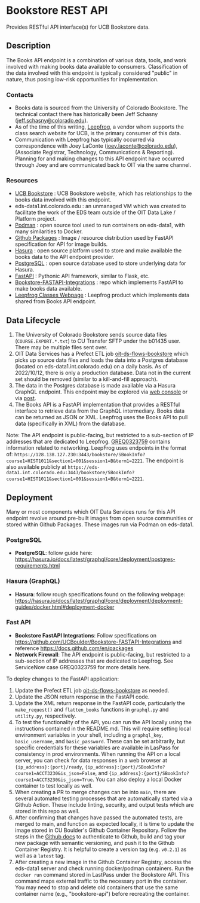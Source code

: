# Bookstore REST API

Provides RESTful API interface(s) for UCB Bookstore data. 

## Description

The Books API endpoint is a combination of various data, tools, and work involved with making books data available to consumers. Classification of the data involved with this endpoint is typically considered "public" in nature, thus posing low-risk opportunities for implementation.

### Contacts

- Books data is sourced from the University of Colorado Bookstore. The technical contact there has historically been Jeff Schasny (jeff.schasny@colorado.edu).
- As of the time of this writing, [Leepfrog](https://github.com/UCBoulder/data-docs/blob/main/glossary/Leepfrog.md), a vendor whom supports the class search website for UCB, is the primary consumer of this data. 
- Communication with Leepfrog has typically occurred via correspondence with Joey LaConte (joey.laconte@colorado.edu), (Associate Registrar, Technology, Communications & Reporting). Planning for and making changes to this API endpoint have occurred through Joey and are communicated back to OIT via the same channel.

### Resources

- [UCB Bookstore](https://www.cubookstore.com/) : UCB Bookstore website, which has relationships to the books data involved with this endpoint.
- eds-data1.int.colorado.edu : an unmanaged VM which was created to facilitate the work of the EDS team outside of the OIT Data Lake / Platform project.
- [Podman](https://podman.io/) : open source tool used to run containers on eds-data1, with many similarities to Docker.
- [Github Packages](https://github.com/features/packages) : Image / resource distribution used by FastAPI specification for API for image builds.
- [Hasura](https://hasura.io/) : open source platform used to store and make available the books data to the API endpoint provider.
- [PostgreSQL](https://en.wikipedia.org/wiki/PostgreSQL) : open source database used to store underlying data for Hasura.
- [FastAPI](https://fastapi.tiangolo.com/) : Pythonic API framework, similar to Flask, etc.
- [Bookstore-FASTAPI-Integrations](https://github.com/UCBoulder/Bookstore-FASTAPI-Integrations) : repo which implements FastAPI to make books data available.
- [Leepfrog Classes Webpage](https://classes.colorado.edu/) : Leepfrog product which implements data shared from Books API endpoint.

## Data Lifecycle

1. The University of Colorado Bookstore sends source data files (`COURSE.EXPORT.*.txt`) to CU Transfer SFTP under the b01435 user. There may be multiple files sent over.
2. OIT Data Services has a Prefect ETL job [oit-ds-flows-bookstore](https://github.com/UCBoulder/oit-ds-flows-bookstore) which picks up source data files and loads the data into a Postgres database (located on eds-data1.int.colorado.edu) on a daily basis. As of 2022/10/12, there is only a production database. Data not in the current set should be removed (similar to a kill-and-fill approach).
3. The data in the Postgres database is made available via a Hasura GraphQL endpoint. This endpoint may be explored via [web console](https://eds-data1.int.colorado.edu:2443/hasura/console/api-explorer) or via [post](https://eds-data1.int.colorado.edu:2443/hasura/v1/graphql).
4. The Books API is a FastAPI implementation that provides a RESTful interface to retrieve data from the GraphQL intermediary. Books data can be returned as JSON or XML. Leepfrog uses the Books API to pull data (specifically in XML) from the database. 

Note: The API endpoint is public-facing, but restricted to a sub-section of IP addresses that are dedicated to Leepfrog. [GREQ0323759](https://colorado.service-now.com/nav_to.do?uri=%2Fu_gnrl_req.do%3Fsysparm_tiny%3Dc2f5476e1b169590cedbea0dad4bcbe4%26sys_id%3Daf36948a1baebcd0a1ab8407ec4bcb61%26sysparm_record_row%3D1) contains information related to networking. LeepFrog uses endpoints in the format of: `https://128.138.127.230:3443/bookstore/SBookInfo?course1=HIST1011&section1=001&session1=B&term1=2221`. The endpoint is also available publicly at `https://eds-data1.int.colorado.edu:3443/bookstore/SBookInfo?course1=HIST1011&section1=001&session1=B&term1=2221`.

## Deployment

Many or most components which OIT Data Services runs for this API endpoint revolve around pre-built images from open source communities or stored within Github Packages. These images run via Podman on eds-data1.

### PostgreSQL

- __PostgreSQL__: follow guide here: https://hasura.io/docs/latest/graphql/core/deployment/postgres-requirements.html

### Hasura (GraphQL)

- __Hasura__: follow rough specifications found on the following webpage: https://hasura.io/docs/latest/graphql/core/deployment/deployment-guides/docker.html#deployment-docker

### Fast API

- __Bookstore FastAPI Integrations__: Follow specifications on https://github.com/UCBoulder/Bookstore-FASTAPI-Integrations and reference https://docs.github.com/en/packages
- __Network Firewall__: The API endpoint is public-facing, but restricted to a sub-section of IP addresses that are dedicated to Leepfrog. See ServiceNow case GREQ0323759 for more details here. 

To deploy changes to the FastAPI application:

1. Update the Prefect ETL job [oit-ds-flows-bookstore](https://github.com/UCBoulder/oit-ds-flows-bookstore) as needed.
2. Update the JSON return response in the FastAPI code.
3. Update the XML return response in the FastAPI code, particularly the `make_request()` and `flatten_books` functions in `graphql.py` and `utility.py`, respectively.
4. To test the functionality of the API, you can run the API locally using the instructions contained in the README.md. This will require setting local environment variables in your shell, including a `graphql_key`, `basic_username`, and `basic_password`. These can be set arbitrarily, but specific credentials for these variables are available in LasPass for consistency in prod environments. When running the API on a local server, you can check for data responses in a web browser at `{ip_address}:{port}/ready`, `{ip_address}:{port}/SBookInfo?course1=ACCT3230&is_json=False`, and `{ip_address}:{port}/SBookInfo?course1=ACCT3230&is_json=True`. You can also deploy a local Docker container to test locally as well.
4. When creating a PR to merge changes can be into `main`, there are several automated testing processes that are automatically started via a Github Action. These include linting, security, and output tests which are stored in this repo as well.
5. After confirming that changes have passed the automated tests, are merged to main, and function as expected locally, it is time to update the image stored in CU Boulder's Github Container Repository. Follow the steps in the [Github docs](https://docs.github.com/en/packages/learn-github-packages/connecting-a-repository-to-a-package) to authenticate to Github, build and tag your new package with semantic versioning, and push it to the Github Container Registry. It is helpful to create a version tag (e.g. `v0.2.1`) as well as a `latest` tag.
6. After creating a new image in the Github Container Registry, access the eds-data1 server and check running docker/podman containers. Run the `docker run` command stored in LastPass under the Bookstore API. This command maps external traffic to the necessary port in the container. You may need to stop and delete old containers that use the same container name (e.g., "bookstore-api") before recreating the container.
